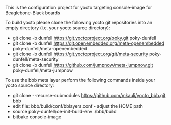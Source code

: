 This is the configuration project for yocto targeting console-image for Beaglebone-Black boards

To build yocto please clone the following yocto git repositories into an empty directory (i.e. your yocto source directory):

- git clone -b dunfell https://git.yoctoproject.org/poky.git poky-dunfell
- git clone -b dunfell https://git.openembedded.org/meta-openembedded poky-dunfell/meta-openembedded
- git clone -b dunfell https://git.yoctoproject.org/git/meta-security poky-dunfell/meta-security
- git clone -b dunfell https://github.com/jumpnow/meta-jumpnow.git poky-dunfell/meta-jumpnow


To use the bbb meta layer perform the following commands inside your yocto source directory:

- git clone --recurse-submodules https://github.com/mkauli/yocto_bbb.git bbb
- edit file: bbb/build/conf/bblayers.conf  - adjust the HOME path
- source poky-dunfell/oe-init-build-env ./bbb/build
- bitbake console-image


